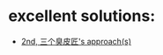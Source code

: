 # excellent solutions:
- [2nd, 三个臭皮匠's approach(s)](https://www.kaggle.com/c/porto-seguro-safe-driver-prediction/discussion/44558)
